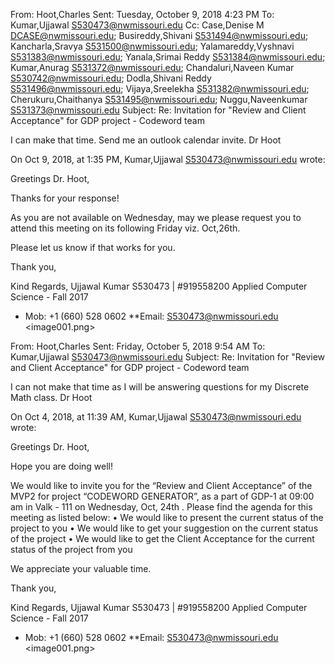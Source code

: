 

From: Hoot,Charles 
Sent: Tuesday, October 9, 2018 4:23 PM
To: Kumar,Ujjawal <S530473@nwmissouri.edu>
Cc: Case,Denise M <DCASE@nwmissouri.edu>; Busireddy,Shivani <S531494@nwmissouri.edu>; Kancharla,Sravya <S531500@nwmissouri.edu>; Yalamareddy,Vyshnavi <S531383@nwmissouri.edu>; Yanala,Srimai Reddy <S531384@nwmissouri.edu>; Kumar,Anurag <S531372@nwmissouri.edu>; Chandaluri,Naveen Kumar <S530742@nwmissouri.edu>; Dodla,Shivani Reddy <S531496@nwmissouri.edu>; Vijaya,Sreelekha <S531382@nwmissouri.edu>; Cherukuru,Chaithanya <S531495@nwmissouri.edu>; Nuggu,Naveenkumar <S531373@nwmissouri.edu>
Subject: Re: Invitation for "Review and Client Acceptance" for GDP project - Codeword team

I can make that time.  Send me an outlook calendar invite.
Dr Hoot


On Oct 9, 2018, at 1:35 PM, Kumar,Ujjawal <S530473@nwmissouri.edu> wrote:

Greetings Dr. Hoot,
 
Thanks for your response!
 
As you are not available on Wednesday, may we please request you to attend this meeting on its following Friday viz. Oct,26th.
 
Please let us know if that works for you.
 
Thank you,
 
 
Kind Regards,
Ujjawal Kumar
S530473 | #919558200
Applied Computer Science - Fall 2017
*  Mob: +1 (660) 528 0602 
**Email: S530473@nwmissouri.edu
<image001.png>
 
 
 
From: Hoot,Charles 
Sent: Friday, October 5, 2018 9:54 AM
To: Kumar,Ujjawal <S530473@nwmissouri.edu>
Subject: Re: Invitation for "Review and Client Acceptance" for GDP project - Codeword team
 
I can not make that time as I will be answering questions for my Discrete Math class.
Dr Hoot



On Oct 4, 2018, at 11:39 AM, Kumar,Ujjawal <S530473@nwmissouri.edu> wrote:
 
Greetings Dr. Hoot,
 
Hope you are doing well! 
 
We would like to invite you for the “Review and Client Acceptance” of the MVP2 for project “CODEWORD GENERATOR”, as a part of GDP-1 at 09:00 am in Valk - 111 on Wednesday, Oct, 24th . Please find the agenda for this meeting as listed below:
•         We would like to present the current status of the project to you
•         We would like to get your suggestion on the current status of the project
•         We would like to get the Client Acceptance for the current status of the project from you
 
We appreciate your valuable time. 
 
Thank you,
 
 
Kind Regards,
Ujjawal Kumar
S530473 | #919558200
Applied Computer Science - Fall 2017
*  Mob: +1 (660) 528 0602 
**Email: S530473@nwmissouri.edu
<image001.png>

